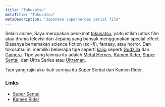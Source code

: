```yaml
---
title: "Tokusatsu"
metaTitle: "Tokusatsu"
metaDescription: "Japanese superheroes serial film"
---
```


Selain anime, Saya merupakan penikmat [tokusatsu](https://en.wikipedia.org/wiki/Tokusatsu), yaitu istilah untuk film atau drama televisi dari Jepang yang banyak menggunakan special effect. Biasanya bertemakan science fiction (sci-fi), fantasy, atau horror. Dan tokusatsu ini memiliki beberapa tipe seperti [kaiju](https://en.wikipedia.org/wiki/Kaiju) seperti [Godzilla](https://en.wikipedia.org/wiki/Godzilla_(film_series)) dan [Gamera](https://en.wikipedia.org/wiki/Gamera). Tipe yang lainnya itu adalah [Metal Heroes](https://en.wikipedia.org/wiki/Metal_Hero_Series), [Kamen Rider](https://en.wikipedia.org/wiki/Kamen_Rider_Series), [Super Sentai](https://en.wikipedia.org/wiki/Super_Sentai), dan Ultra Series atau [Ultraman](https://en.wikipedia.org/wiki/Ultra_Series).

Tapi yang rajin aku ikuti serinya itu Super Sentai dan Kamen Rider.

### Links
- [Super Sentai](https://notebook.wahudamon.com/japanese/tokusatsu/super-sentai)
- [Kamen Rider](https://notebook.wahudamon.com/japanese/tokusatsu/kamen-rider)